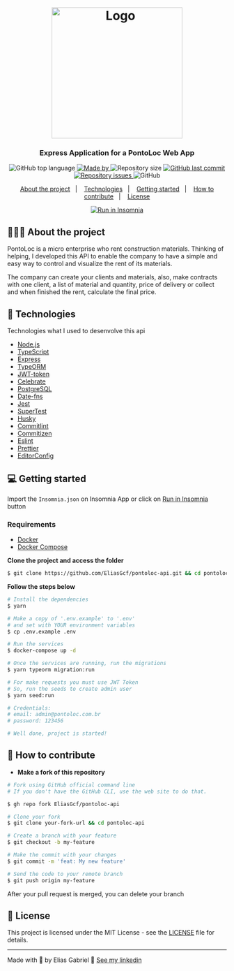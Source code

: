 <h1 align="center">
  <img
    alt="Logo"
    src="https://res.cloudinary.com/eliasgcf/image/upload/v1588529377/pontoloc/logo_hmpbwn.png" width="300px"
  />
</h1>

<h3 align="center">
  Express Application for a PontoLoc Web App
</h3>

<p align="center">
  <img alt="GitHub top language" src="https://img.shields.io/github/languages/top/EliasGcf/pontoloc-api?color=%23fbc131">

  <a href="https://www.linkedin.com/in/eliasgcf/" target="_blank" rel="noopener noreferrer">
    <img alt="Made by" src="https://img.shields.io/badge/made%20by-elias%20gabriel-%23fbc131">
  </a>

  <img alt="Repository size" src="https://img.shields.io/github/repo-size/EliasGcf/pontoloc-api?color=%23fbc131">

  <a href="https://github.com/EliasGcf/pontoloc-api/commits/master">
    <img alt="GitHub last commit" src="https://img.shields.io/github/last-commit/EliasGcf/pontoloc-api?color=%23fbc131">
  </a>

  <a href="https://github.com/EliasGcf/pontoloc-api/issues">
    <img alt="Repository issues" src="https://img.shields.io/github/issues/EliasGcf/pontoloc-api?color=%23fbc131">
  </a>

  <img alt="GitHub" src="https://img.shields.io/github/license/EliasGcf/pontoloc-api?color=%23fbc131">
</p>

<p align="center">
  <a href="#-about-the-project">About the project</a>&nbsp;&nbsp;&nbsp;|&nbsp;&nbsp;&nbsp;
  <a href="#-technologies">Technologies</a>&nbsp;&nbsp;&nbsp;|&nbsp;&nbsp;&nbsp;
  <a href="#-getting-started">Getting started</a>&nbsp;&nbsp;&nbsp;|&nbsp;&nbsp;&nbsp;
  <a href="#-how-to-contribute">How to contribute</a>&nbsp;&nbsp;&nbsp;|&nbsp;&nbsp;&nbsp;
  <a href="#-license">License</a>
</p>

<p id="insomniaButton" align="center">
  <a href="https://insomnia.rest/run/?label=PontoLoc&uri=https%3A%2F%2Fraw.githubusercontent.com%2FEliasGcf%2Fpontoloc-api%2Fmaster%2FInsomnia.json" target="_blank">
    <img src="https://insomnia.rest/images/run.svg" alt="Run in Insomnia">
  </a>
</p>

## 👨🏻‍💻 About the project

PontoLoc is a micro enterprise who rent construction materials. Thinking of helping, I developed this API to enable the company to have a simple and easy way to control and visualize the rent of its materials.

The company can create your clients and materials, also, make contracts with one client, a list of material and quantity, price of delivery or collect and when finished the rent, calculate the final price.

## 🚀 Technologies

Technologies what I used to desenvolve this api

- [Node.js](https://nodejs.org/en/)
- [TypeScript](https://www.typescriptlang.org/)
- [Express](https://expressjs.com/pt-br/)
- [TypeORM](https://typeorm.io/#/)
- [JWT-token](https://jwt.io/)
- [Celebrate](https://github.com/arb/celebrate)
- [PostgreSQL](https://www.postgresql.org/)
- [Date-fns](https://date-fns.org/)
- [Jest](https://jestjs.io/)
- [SuperTest](https://github.com/visionmedia/supertest)
- [Husky](https://github.com/typicode/husky)
- [Commitlint](https://github.com/conventional-changelog/commitlint)
- [Commitizen](https://github.com/commitizen/cz-cli)
- [Eslint](https://eslint.org/)
- [Prettier](https://prettier.io/)
- [EditorConfig](https://editorconfig.org/)

## 💻 Getting started

Import the `Insomnia.json` on Insomnia App or click on [Run in Insomnia](#insomniaButton) button

### Requirements

- [Docker](https://www.docker.com/)
- [Docker Compose](https://docs.docker.com/compose/)

**Clone the project and access the folder**

```bash
$ git clone https://github.com/EliasGcf/pontoloc-api.git && cd pontoloc-api
```

**Follow the steps below**

```bash
# Install the dependencies
$ yarn

# Make a copy of '.env.example' to '.env'
# and set with YOUR environment variables
$ cp .env.example .env

# Run the services
$ docker-compose up -d

# Once the services are running, run the migrations
$ yarn typeorm migration:run

# For make requests you must use JWT Token
# So, run the seeds to create admin user
$ yarn seed:run

# Credentials:
# email: admin@pontoloc.com.br
# password: 123456

# Well done, project is started!
```

## 🤔 How to contribute

- **Make a fork of this repository**

```bash
# Fork using GitHub official command line
# If you don't have the GitHub CLI, use the web site to do that.

$ gh repo fork EliasGcf/pontoloc-api
```

```bash
# Clone your fork
$ git clone your-fork-url && cd pontoloc-api

# Create a branch with your feature
$ git checkout -b my-feature

# Make the commit with your changes
$ git commit -m 'feat: My new feature'

# Send the code to your remote branch
$ git push origin my-feature
```

After your pull request is merged, you can delete your branch

## 📝 License

This project is licensed under the MIT License - see the [LICENSE](LICENSE) file for details.

---

Made with 💜 by Elias Gabriel 👋 [See my linkedin](https://www.linkedin.com/in/eliasgcf/)
